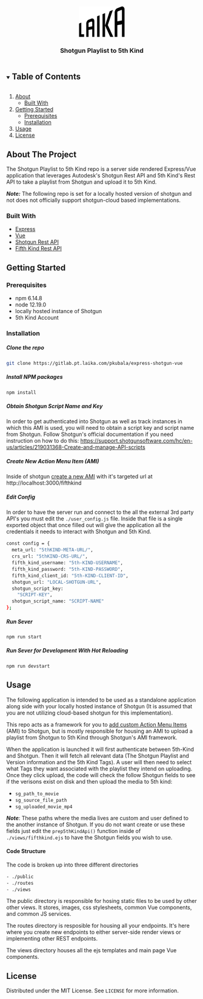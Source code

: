 <!-- PROJECT LOGO -->
<br />
<p align="center">
  <a href="https://github.com/github_username/repo_name">
    <img src="./public/images/laika_logo.png" alt="Logo" width="120" height="80">
  </a>

  <h3 align="center">Shotgun Playlist to 5th Kind</h3>

<!-- TABLE OF CONTENTS -->
<details open="open">
  <summary><h2 style="display: inline-block">Table of Contents</h2></summary>
  <ol>
    <li>
      <a href="#about-the-project">About</a>
      <ul>
        <li><a href="#built-with">Built With</a></li>
      </ul>
    </li>
    <li>
      <a href="#getting-started">Getting Started</a>
      <ul>
        <li><a href="#prerequisites">Prerequisites</a></li>
        <li><a href="#installation">Installation</a></li>
      </ul>
    </li>
    <li><a href="#usage">Usage</a></li>
    <li><a href="#license">License</a></li>
  </ol>
</details>

<!-- ABOUT THE PROJECT -->

## About The Project

The Shotgun Playlist to 5th Kind repo is a server side rendered Express/Vue application that leverages Autodesk's Shotgun Rest API and 5th Kind's Rest API to take a playlist from Shotgun and upload it to 5th Kind.

**_Note:_** The following repo is set for a locally hosted version of shotgun and not does not officially support shotgun-cloud based implementations.

### Built With

- [Express](https://expressjs.com/)
- [Vue](https://vuejs.org/)
- [Shotgun Rest API](https://developer.shotgunsoftware.com/rest-api/)
- [Fifth Kind Rest API](https://www.5thkind.com/)

<!-- GETTING STARTED -->

## Getting Started

### Prerequisites

- npm 6.14.8
- node 12.19.0
- locally hosted instance of Shotgun
- 5th Kind Account

### Installation

##### Clone the repo

```sh
git clone https://gitlab.pt.laika.com/pkubala/express-shotgun-vue

```

##### Install NPM packages

```sh
npm install
```

##### Obtain Shotgun Script Name and Key

In order to get authenticated into Shotgun as well as track instances in which this AMI is used, you will need to obtain a script key and script name from Shotgun. Follow Shotgun's official documentation if you need instruction on how to do this: https://support.shotgunsoftware.com/hc/en-us/articles/219031368-Create-and-manage-API-scripts

##### Create New Action Menu Item (AMI)

Inside of shotgun [create a new AMI](https://support.shotgunsoftware.com/hc/en-us/articles/219031318-Creating-custom-Action-Menu-Items) with it's targeted url at http://localhost:3000/fifthkind

##### Edit Config

In order to have the server run and connect to the all the external 3rd party API's you must edit the `./user_config.js` file. Inside that file is a single exported object that once filled out will give the application all the credentials it needs to interact with Shotgun and 5th Kind.

```sh
const config = {
  meta_url: "5thKIND-META-URL/",
  crs_url: "5thKIND-CRS-URL/",
  fifth_kind_username: "5th-KIND-USERNAME",
  fifth_kind_password: "5th-KIND-PASSWORD",
  fifth_kind_client_id: "5th-KIND-CLIENT-ID",
  shotgun_url: "LOCAL-SHOTGUN-URL",
  shotgun_script_key:
    "SCRIPT-KEY",
  shotgun_script_name: "SCRIPT-NAME"
};
```

##### Run Sever

```sh
npm run start
```

##### Run Sever for Development With Hot Reloading

```sh
npm run devstart
```

<!-- USAGE EXAMPLES -->

## Usage

The following application is intended to be used as a standalone application along side with your locally hosted instance of Shotgun (It is assumed that you are not utilizing cloud-based shotgun for this implementation).

This repo acts as a framework for you to [add custom Action Menu Items](https://support.shotgunsoftware.com/hc/en-us/articles/219031318-Creating-custom-Action-Menu-Items) (AMI) to Shotgun, but is mostly responsible for housing an AMI to upload a playlist from Shotgun to 5th Kind through Shotgun's AMI framework.

When the application is launched it will first authenticate between 5th-Kind and Shotgun. Then it will fetch all relevant data (The Shotgun Playlist and Version information and the 5th Kind Tags). A user will then need to select what Tags they want associated with the playlist they intend on uploading. Once they click upload, the code will check the follow Shotgun fields to see if the verisons exist on disk and then upload the media to 5th kind:

- `sg_path_to_movie`
- `sg_source_file_path`
- `sg_uploaded_movie_mp4`

**_Note_**: These paths where the media lives are custom and user defined to the another instance of Shotgun. If you do not want create or use these fields just edit the `prep5thKindApi()` function inside of `./views/fifthkind.ejs` to have the Shotgun fields you wish to use.

#### Code Structure

The code is broken up into three different directories

```sh
- ./public
- ./routes
- ./views
```

The public directory is responsible for hosing static files to be used by other other views. It stores, images, css stylesheets, common Vue components, and common JS services.

The routes directory is resposible for housing all your endpoints. It's here where you create new endpoints to either server-side render views or implementing other REST endpoints.

The views directory houses all the ejs templates and main page Vue components.

<!-- LICENSE -->

## License

Distributed under the MIT License. See `LICENSE` for more information.
